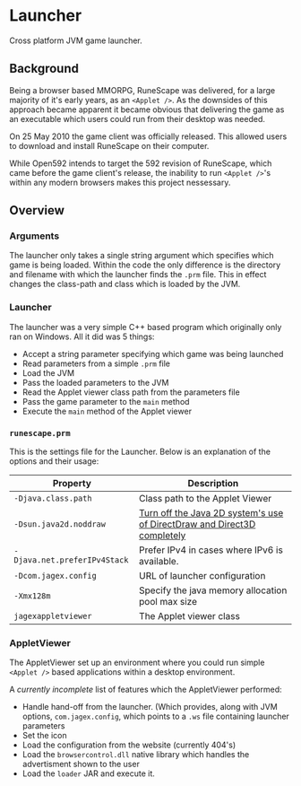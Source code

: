 # Launcher
Cross platform JVM game launcher.

## Background

Being a browser based MMORPG, RuneScape was delivered, for a large majority of it's early years, as an `<Applet />`. As the downsides of this approach became apparent it became obvious that delivering the game as an executable which users could run from their desktop was needed.

On 25 May 2010 the game client was officially released. This allowed users to download and install RuneScape on their computer.

While Open592 intends to target the 592 revision of RuneScape, which came before the game client's release, the inability to run
`<Applet />`'s within any modern browsers makes this project nessessary.

## Overview

### Arguments

The launcher only takes a single string argument which specifies which game is being loaded. Within the code the
only difference is the directory and filename with which the launcher finds the `.prm` file. This in effect changes
the class-path and class which is loaded by the JVM.

### Launcher

The launcher was a very simple C++ based program which originally only ran on Windows. All it did was 5 things:
  - Accept a string parameter specifying which game was being launched
  - Read parameters from a simple `.prm` file
  - Load the JVM
  - Pass the loaded parameters to the JVM
  - Read the Applet viewer class path from the parameters file
  - Pass the game parameter to the `main` method
  - Execute the `main` method of the Applet viewer

### `runescape.prm`

This is the settings file for the Launcher. Below is an explanation of the options and their usage:

| Property | Description |
| --- | --- |
|`-Djava.class.path`| Class path to the Applet Viewer|
|`-Dsun.java2d.noddraw`| [Turn off the Java 2D system's use of DirectDraw and Direct3D completely](https://docs.oracle.com/javase/7/docs/technotes/guides/2d/flags.html#noddraw)|
|`-Djava.net.preferIPv4Stack`| Prefer IPv4 in cases where IPv6 is available.|
|`-Dcom.jagex.config`|URL of launcher configuration|
|`-Xmx128m`|Specify the java memory allocation pool max size|
|`jagexappletviewer`|The Applet viewer class|

### AppletViewer

The AppletViewer set up an environment where you could run simple `<Applet />` based applications within a desktop environment.

A _currently incomplete_ list of features which the AppletViewer performed:
  - Handle hand-off from the launcher. (Which provides, along with JVM options, `com.jagex.config`, which points to a `.ws` file containing launcher parameters
  - Set the icon
  - Load the configuration from the website (currently 404's)
  - Load the `browsercontrol.dll` native library which handles the advertisment shown to the user
  - Load the `loader` JAR and execute it.